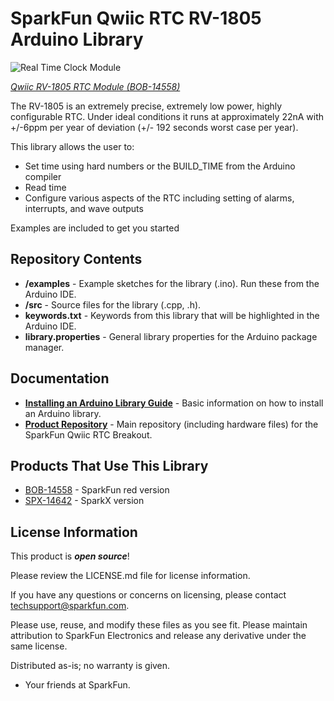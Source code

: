 SparkFun Qwiic RTC RV-1805 Arduino Library
========================================

![Real Time Clock Module](https://cdn.sparkfun.com/r/500-500/assets/parts/1/2/6/9/1/14558-SparkFun_Real_Time_Clock_Module_-_RV-1805__Qwiic_-01.jpg)

[*Qwiic RV-1805 RTC Module (BOB-14558)*](https://www.sparkfun.com/products/14558)

The RV-1805 is an extremely precise, extremely low power, highly configurable RTC. Under ideal conditions it runs at approximately 22nA with +/-6ppm per year of deviation (+/- 192 seconds worst case per year).

This library allows the user to:

* Set time using hard numbers or the BUILD_TIME from the Arduino compiler
* Read time
* Configure various aspects of the RTC including setting of alarms, interrupts, and wave outputs

Examples are included to get you started

Repository Contents
-------------------

* **/examples** - Example sketches for the library (.ino). Run these from the Arduino IDE. 
* **/src** - Source files for the library (.cpp, .h).
* **keywords.txt** - Keywords from this library that will be highlighted in the Arduino IDE. 
* **library.properties** - General library properties for the Arduino package manager. 

Documentation
--------------
* **[Installing an Arduino Library Guide](https://learn.sparkfun.com/tutorials/installing-an-arduino-library)** - Basic information on how to install an Arduino library.
* **[Product Repository](https://github.com/sparkfun/Qwiic_RTC_Module)** - Main repository (including hardware files) for the SparkFun Qwiic RTC Breakout.

Products That Use This Library 
---------------------------------
* [BOB-14558](https://www.sparkfun.com/products/14558) - SparkFun red version
* [SPX-14642](https://www.sparkfun.com/products/14642) - SparkX version

License Information
-------------------

This product is _**open source**_! 

Please review the LICENSE.md file for license information. 

If you have any questions or concerns on licensing, please contact techsupport@sparkfun.com.

Please use, reuse, and modify these files as you see fit. Please maintain attribution to SparkFun Electronics and release any derivative under the same license.

Distributed as-is; no warranty is given.

- Your friends at SparkFun.
